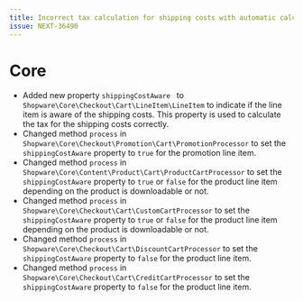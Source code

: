 ```yaml
---
title: Incorrect tax calculation for shipping costs with automatic calculation with discount item
issue: NEXT-36490
---
```

# Core
* Added new property `shippingCostAware ` to `Shopware\Core\Checkout\Cart\LineItem\LineItem` to indicate if the line item is aware of the shipping costs. This property is used to calculate the tax for the shipping costs correctly.
* Changed method `process` in `Shopware\Core\Checkout\Promotion\Cart\PromotionProcessor` to set the `shippingCostAware` property to `true` for the promotion line item. 
* Changed method `process` in `Shopware\Core\Content\Product\Cart\ProductCartProcessor` to set the `shippingCostAware` property to `true` or `false` for the product line item depending on the product is downloadable or not.
* Changed method `process` in `Shopware\Core\Checkout\Cart\CustomCartProcessor` to set the `shippingCostAware` property to `true` or `false` for the product line item depending on the product is downloadable or not.
* Changed method `process` in `Shopware\Core\Checkout\Cart\DiscountCartProcessor` to set the `shippingCostAware` property to `false` for the product line item.
* Changed method `process` in `Shopware\Core\Checkout\Cart\CreditCartProcessor` to set the `shippingCostAware` property to `false` for the product line item.
